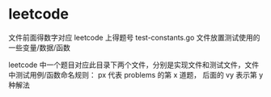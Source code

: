 # leetcode

文件前面得数字对应 leetcode 上得题号
test-constants.go 文件放置测试使用的一些变量/数据/函数

leetcode 中一个题目对应此目录下两个文件，分别是实现文件和测试文件，文件中测试用例/函数命名规则： px 代表 problems 的第 x 道题， 后面的 vy 表示第 y 种解法
